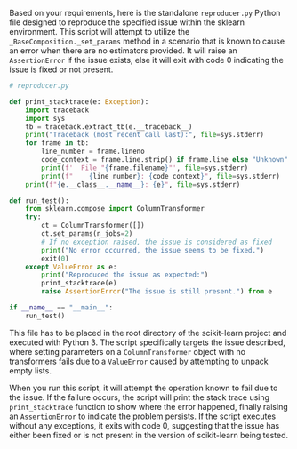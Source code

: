 Based on your requirements, here is the standalone `reproducer.py` Python file designed to reproduce the specified issue within the sklearn environment. This script will attempt to utilize the `_BaseComposition._set_params` method in a scenario that is known to cause an error when there are no estimators provided. It will raise an `AssertionError` if the issue exists, else it will exit with code 0 indicating the issue is fixed or not present.

```python
# reproducer.py

def print_stacktrace(e: Exception):
    import traceback
    import sys
    tb = traceback.extract_tb(e.__traceback__)
    print("Traceback (most recent call last):", file=sys.stderr)
    for frame in tb:
        line_number = frame.lineno
        code_context = frame.line.strip() if frame.line else "Unknown"
        print(f'  File "{frame.filename}"', file=sys.stderr)
        print(f"    {line_number}: {code_context}", file=sys.stderr)
    print(f"{e.__class__.__name__}: {e}", file=sys.stderr)

def run_test():
    from sklearn.compose import ColumnTransformer
    try:
        ct = ColumnTransformer([])
        ct.set_params(n_jobs=2)
        # If no exception raised, the issue is considered as fixed
        print("No error occurred, the issue seems to be fixed.")
        exit(0)
    except ValueError as e:
        print("Reproduced the issue as expected:")
        print_stacktrace(e)
        raise AssertionError("The issue is still present.") from e

if __name__ == "__main__":
    run_test()
```

This file has to be placed in the root directory of the scikit-learn project and executed with Python 3. The script specifically targets the issue described, where setting parameters on a `ColumnTransformer` object with no transformers fails due to a `ValueError` caused by attempting to unpack empty lists.

When you run this script, it will attempt the operation known to fail due to the issue. If the failure occurs, the script will print the stack trace using `print_stacktrace` function to show where the error happened, finally raising an `AssertionError` to indicate the problem persists. If the script executes without any exceptions, it exits with code 0, suggesting that the issue has either been fixed or is not present in the version of scikit-learn being tested.